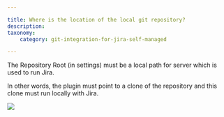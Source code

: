 ```yaml
---

title: Where is the location of the local git repository?
description:
taxonomy:
    category: git-integration-for-jira-self-managed

---
```

The Repository Root (in settings) must be a local path for server which is used to run Jira.

In other words, the plugin must point to a clone of the repository and this clone must run locally with Jira.

![](https://bigbrassband.atlassian.net/wiki/download/thumbnails/2051080265/faq-git-repo-advanced-screen.png?version=1&modificationDate=1642078696400&cacheVersion=1&api=v2&width=680&height=344)
